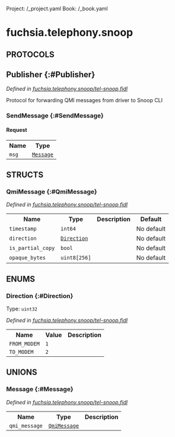 Project: /_project.yaml
Book: /_book.yaml

# fuchsia.telephony.snoop


## **PROTOCOLS**

## Publisher {:#Publisher}
*Defined in [fuchsia.telephony.snoop/tel-snoop.fidl](https://fuchsia.googlesource.com/fuchsia/+/master/zircon/system/fidl/fuchsia-telephony-snoop/tel-snoop.fidl#28)*

 Protocol for forwarding QMI messages from driver to Snoop CLI

### SendMessage {:#SendMessage}


#### Request
<table>
    <tr><th>Name</th><th>Type</th></tr>
    <tr>
            <td><code>msg</code></td>
            <td>
                <code><a class='link' href='../fuchsia.telephony.snoop/index.html#Message'>Message</a></code>
            </td>
        </tr></table>





## **STRUCTS**

### QmiMessage {:#QmiMessage}
*Defined in [fuchsia.telephony.snoop/tel-snoop.fidl](https://fuchsia.googlesource.com/fuchsia/+/master/zircon/system/fidl/fuchsia-telephony-snoop/tel-snoop.fidl#14)*





<table>
    <tr><th>Name</th><th>Type</th><th>Description</th><th>Default</th></tr><tr>
            <td><code>timestamp</code></td>
            <td>
                <code>int64</code>
            </td>
            <td></td>
            <td>No default</td>
        </tr><tr>
            <td><code>direction</code></td>
            <td>
                <code><a class='link' href='../fuchsia.telephony.snoop/index.html#Direction'>Direction</a></code>
            </td>
            <td></td>
            <td>No default</td>
        </tr><tr>
            <td><code>is_partial_copy</code></td>
            <td>
                <code>bool</code>
            </td>
            <td></td>
            <td>No default</td>
        </tr><tr>
            <td><code>opaque_bytes</code></td>
            <td>
                <code>uint8[256]</code>
            </td>
            <td></td>
            <td>No default</td>
        </tr>
</table>



## **ENUMS**

### Direction {:#Direction}
Type: <code>uint32</code>

*Defined in [fuchsia.telephony.snoop/tel-snoop.fidl](https://fuchsia.googlesource.com/fuchsia/+/master/zircon/system/fidl/fuchsia-telephony-snoop/tel-snoop.fidl#9)*



<table>
    <tr><th>Name</th><th>Value</th><th>Description</th></tr><tr>
            <td><code>FROM_MODEM</code></td>
            <td><code>1</code></td>
            <td></td>
        </tr><tr>
            <td><code>TO_MODEM</code></td>
            <td><code>2</code></td>
            <td></td>
        </tr></table>





## **UNIONS**

### Message {:#Message}
*Defined in [fuchsia.telephony.snoop/tel-snoop.fidl](https://fuchsia.googlesource.com/fuchsia/+/master/zircon/system/fidl/fuchsia-telephony-snoop/tel-snoop.fidl#22)*


<table>
    <tr><th>Name</th><th>Type</th><th>Description</th></tr><tr>
            <td><code>qmi_message</code></td>
            <td>
                <code><a class='link' href='../fuchsia.telephony.snoop/index.html#QmiMessage'>QmiMessage</a></code>
            </td>
            <td></td>
        </tr></table>







